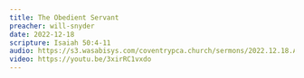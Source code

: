 ```yaml
---
title: The Obedient Servant
preacher: will-snyder
date: 2022-12-18
scripture: Isaiah 50:4-11
audio: https://s3.wasabisys.com/coventrypca.church/sermons/2022.12.18.A The Obedient Servant - Will Snyder.mp3
video: https://youtu.be/3xirRC1vxdo
---
```

